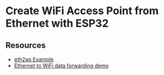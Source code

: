 # Create WiFi Access Point from Ethernet with ESP32

## Resources

- [eth2ap Example](https://github.com/espressif/esp-idf/tree/release/v5.0/examples/ethernet/eth2ap)
- [Ethernet to WiFi data forwarding demo](https://github.com/espressif/esp-iot-solution/tree/release/v1.1/examples/eth2wifi)
